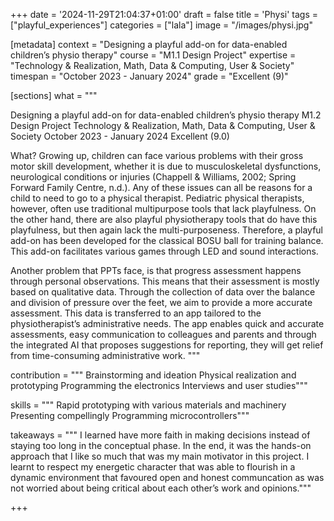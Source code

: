 +++
date = '2024-11-29T21:04:37+01:00'
draft = false
title = 'Physi'
tags = ["playful_experiences"]
categories = ["lala"]
image = "/images/physi.jpg"


[metadata]
context = "Designing a playful add-on for data-enabled children’s physio therapy"
course = "M1.1 Design Project"
expertise = "Technology & Realization, Math, Data & Computing, User & Society"
timespan = "October 2023 - January 2024"
grade = "Excellent (9)"

[sections]
what = """

Designing a playful add-on for data-enabled children’s physio therapy
M1.2 Design Project
Technology & Realization, Math, Data & Computing, User & Society
October 2023 - January 2024
Excellent (9.0)

What?
Growing up, children can face various problems with their gross motor skill development, whether it is due to musculoskeletal dysfunctions, neurological conditions or injuries (Chappell & Williams, 2002; Spring Forward Family Centre, n.d.). Any of these issues can all be reasons for a child to need to go to a physical therapist. Pediatric physical therapists, however, often use traditional multipurpose tools that lack playfulness. On the other hand, there are also playful physiotherapy tools that do have this playfulness, but then again lack the multi-purposeness. Therefore, a playful add-on has been developed for the classical BOSU ball for training balance. This add-on facilitates various games through LED and sound interactions.

Another problem that PPTs face, is that progress assessment happens through personal observations. This means that their assessment is mostly based on qualitative data. 
Through the collection of data over the balance and division of pressure over the feet, we aim to provide a more accurate assessment. This data is transferred to an app tailored to the physiotherapist’s administrative needs. The app enables quick and accurate assessments, easy communication to colleagues and parents and through the integrated AI that proposes suggestions for reporting, they will get relief from time-consuming administrative work.
"""

contribution = """
Brainstorming and ideation
Physical realization and prototyping
Programming the electronics
Interviews and user studies"""

skills = """
Rapid prototyping with various materials and machinery
Presenting compellingly
Programming microcontrollers"""

takeaways = """
I learned have more faith in making decisions instead of staying too long in the conceptual phase. In the end, it was the hands-on approach that I like so much that was my main motivator in this project.
I learnt to respect my energetic character that was able to flourish in a dynamic environment that favoured open and honest communcation as was not worried about being critical about each other’s work and opinions."""

+++
